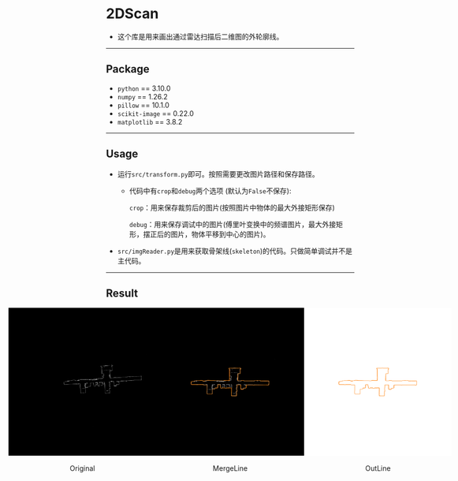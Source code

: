 # 2DScan

- 这个库是用来画出通过雷达扫描后二维图的外轮廓线。

---

## Package

 - `python` == 3.10.0
 - `numpy` == 1.26.2
 - `pillow` == 10.1.0
 - `scikit-image` == 0.22.0
 - `matplotlib` == 3.8.2

---

## Usage

 - 运行`src/transform.py`即可。按照需要更改图片路径和保存路径。
    
    - 代码中有`crop`和`debug`两个选项 (默认为`False`不保存):
        
        `crop`：用来保存裁剪后的图片(按照图片中物体的最大外接矩形保存)

        `debug`：用来保存调试中的图片(傅里叶变换中的频谱图片，最大外接矩形，摆正后的图片，物体平移到中心的图片)。
        
        

 - `src/imgReader.py`是用来获取骨架线(`skeleton`)的代码。只做简单调试并不是主代码。

---

## Result
<div style="display: flex; flex-direction: column; align-items: center;">
  <div style="display: flex; justify-content: space-between; width: 900px;">
    <div style="text-align: center;">
      <img src="/img/img2.jpg" alt="Original Image" style="width: 300px;">
      <p>Original</p>
    </div>
    <div style="text-align: center;">
      <img src="/result/mergeLine.png" alt="MergeLine Image" style="width: 300px;">
      <p>MergeLine</p>
    </div>
    <div style="text-align: center;">
      <img src="/result/outLine.png" alt="OutLine Image" style="width: 300px;">
      <p>OutLine</p>
    </div>
  </div>
</div>